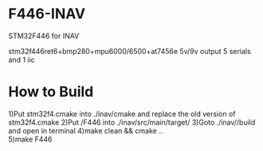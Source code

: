 # F446-INAV
STM32F446 for INAV

stm32f446ret6+bmp280+mpu6000/6500+at7456e
5v/9v output
5 serials and 1 iic

# How to Build
1)Put stm32f4.cmake into ./inav/cmake and replace the old version of stm32f4.cmake
2)Put /F446 into ./inav/src/main/target/ 
3)Goto ./inav//build and open in terminal
4)make clean && cmake ..  
5)make F446
